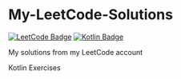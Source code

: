 # My-LeetCode-Solutions
[![LeetCode Badge](https://img.shields.io/badge/LeetCode-black?style=flat-square&logo=LeetCode)](https://leetcode.com/)
[![Kotlin Badge](https://img.shields.io/badge/Kotlin-v1.3.10-884dff?style=flat-square&logo=Kotlin)](https://kotlinlang.org)

My solutions from my LeetCode account
<p>Kotlin Exercises</p>
